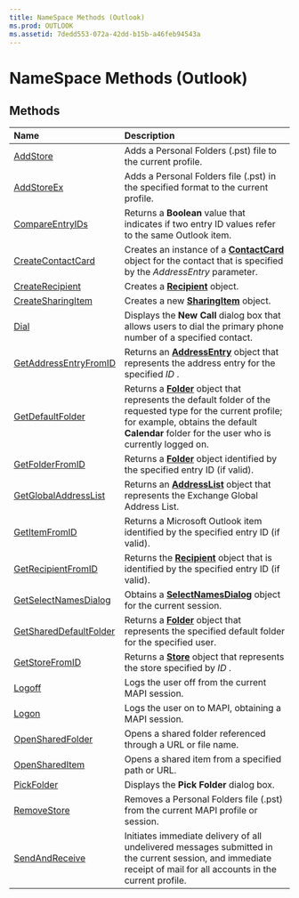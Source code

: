 ```yaml
---
title: NameSpace Methods (Outlook)
ms.prod: OUTLOOK
ms.assetid: 7dedd553-072a-42dd-b15b-a46feb94543a
---
```



# NameSpace Methods (Outlook)

## Methods



|**Name**|**Description**|
|:-----|:-----|
|[AddStore](namespace-addstore-method-outlook.md)|Adds a Personal Folders (.pst) file to the current profile.|
|[AddStoreEx](namespace-addstoreex-method-outlook.md)|Adds a Personal Folders file (.pst) in the specified format to the current profile.|
|[CompareEntryIDs](namespace-compareentryids-method-outlook.md)|Returns a  **Boolean** value that indicates if two entry ID values refer to the same Outlook item.|
|[CreateContactCard](namespace-createcontactcard-method-outlook.md)|Creates an instance of a  **[ContactCard](contactcard-object-office.md)** object for the contact that is specified by the _AddressEntry_ parameter.|
|[CreateRecipient](namespace-createrecipient-method-outlook.md)|Creates a  **[Recipient](recipient-object-outlook.md)** object.|
|[CreateSharingItem](namespace-createsharingitem-method-outlook.md)|Creates a new  **[SharingItem](sharingitem-object-outlook.md)** object.|
|[Dial](namespace-dial-method-outlook.md)|Displays the  **New Call** dialog box that allows users to dial the primary phone number of a specified contact.|
|[GetAddressEntryFromID](namespace-getaddressentryfromid-method-outlook.md)|Returns an  **[AddressEntry](addressentry-object-outlook.md)** object that represents the address entry for the specified _ID_ .|
|[GetDefaultFolder](namespace-getdefaultfolder-method-outlook.md)|Returns a  **[Folder](folder-object-outlook.md)** object that represents the default folder of the requested type for the current profile; for example, obtains the default **Calendar** folder for the user who is currently logged on.|
|[GetFolderFromID](namespace-getfolderfromid-method-outlook.md)|Returns a  **[Folder](folder-object-outlook.md)** object identified by the specified entry ID (if valid).|
|[GetGlobalAddressList](namespace-getglobaladdresslist-method-outlook.md)|Returns an  **[AddressList](addresslist-object-outlook.md)** object that represents the Exchange Global Address List.|
|[GetItemFromID](namespace-getitemfromid-method-outlook.md)|Returns a Microsoft Outlook item identified by the specified entry ID (if valid). |
|[GetRecipientFromID](namespace-getrecipientfromid-method-outlook.md)|Returns the  **[Recipient](recipient-object-outlook.md)** object that is identified by the specified entry ID (if valid).|
|[GetSelectNamesDialog](namespace-getselectnamesdialog-method-outlook.md)|Obtains a  **[SelectNamesDialog](selectnamesdialog-object-outlook.md)** object for the current session.|
|[GetSharedDefaultFolder](namespace-getshareddefaultfolder-method-outlook.md)|Returns a  **[Folder](folder-object-outlook.md)** object that represents the specified default folder for the specified user.|
|[GetStoreFromID](namespace-getstorefromid-method-outlook.md)|Returns a  **[Store](store-object-outlook.md)** object that represents the store specified by _ID_ .|
|[Logoff](namespace-logoff-method-outlook.md)|Logs the user off from the current MAPI session.|
|[Logon](namespace-logon-method-outlook.md)|Logs the user on to MAPI, obtaining a MAPI session.|
|[OpenSharedFolder](namespace-opensharedfolder-method-outlook.md)|Opens a shared folder referenced through a URL or file name.|
|[OpenSharedItem](namespace-openshareditem-method-outlook.md)|Opens a shared item from a specified path or URL.|
|[PickFolder](namespace-pickfolder-method-outlook.md)|Displays the  **Pick Folder** dialog box.|
|[RemoveStore](namespace-removestore-method-outlook.md)|Removes a Personal Folders file (.pst) from the current MAPI profile or session.|
|[SendAndReceive](namespace-sendandreceive-method-outlook.md)|Initiates immediate delivery of all undelivered messages submitted in the current session, and immediate receipt of mail for all accounts in the current profile. |

